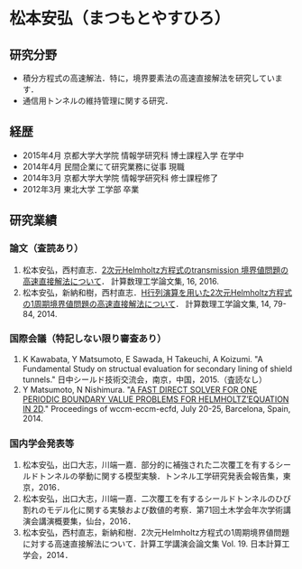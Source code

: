 # 松本安弘（まつもとやすひろ）

## 研究分野
- 積分方程式の高速解法．特に，境界要素法の高速直接解法を研究しています．
- 通信用トンネルの維持管理に関する研究．

## 経歴
- 2015年4月 京都大学大学院 情報学研究科 博士課程入学 在学中
- 2014年4月 民間企業にて研究業務に従事 現職
- 2014年3月 京都大学大学院 情報学研究科 修士課程修了
- 2012年3月 東北大学 工学部 卒業

## 研究業績

### 論文（査読あり）
1. 松本安弘，西村直志．[2次元Helmholtz方程式のtransmission 境界値問題の高速直接解法について](http://gspsun1.gee.kyoto-u.ac.jp/JASCOME/denshi-journal/16/JA1622.pdf)． 計算数理工学論文集, 16, 2016.
1. 松本安弘，新納和樹，西村直志．[H行列演算を用いた2次元Helmholtz方程式の1周期境界値問題の高速直接解法について](http://gspsun1.gee.kyoto-u.ac.jp/JASCOME/denshi-journal/14/JA1418.pdf)． 計算数理工学論文集, 14, 79-84, 2014.

### 国際会議（特記しない限り審査あり）
1. K Kawabata, Y Matsumoto, E Sawada, H Takeuchi, A Koizumi. "A Fundamental Study on structual evaluation for secondary lining of shield tunnels." 日中シールド技術交流会，南京，中国，2015.（査読なし）
1. Y Matsumoto, N Nishimura. "[A FAST DIRECT SOLVER FOR ONE PERIODIC BOUNDARY VALUE PROBLEMS FOR HELMHOLTZ’EQUATION IN 2D](http://www.wccm-eccm-ecfd2014.org/admin/files/fileabstract/a2739.pdf)."  Proceedings of wccm-eccm-ecfd, July 20-25, Barcelona, Spain, 2014.

### 国内学会発表等
1. 松本安弘，出口大志，川端一嘉．部分的に補強された二次覆工を有するシールドトンネルの挙動に関する模型実験．トンネル工学研究発表会報告集，東京，2016．
1. 松本安弘，出口大志，川端一嘉．二次覆工を有するシールドトンネルのひび割れのモデル化に関する実験および数値的考察．第71回土木学会年次学術講演会講演概要集，仙台，2016．
1. 松本安弘，西村直志，新納和樹．2次元Helmholtz方程式の1周期境界値問題に対する高速直接解法について．計算工学講演会論文集 Vol. 19. 日本計算工学会，2014．


